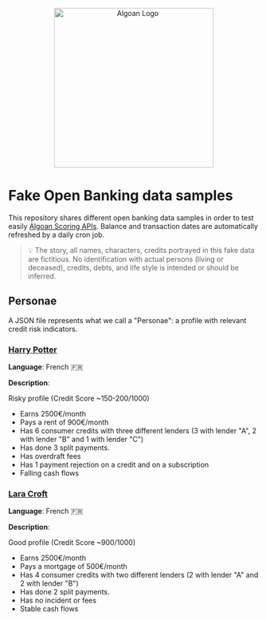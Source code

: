 <p align="center">
  <a href="http://algoan.com/" target="blank"><img src="https://media.licdn.com/dms/image/C4E0BAQH-hIlc5g9g7w/company-logo_200_200/0?e=2159024400&v=beta&t=j5y9KO1P22GsMx3vBNawrpvyvjD2iyBWGeVPUsRkn5s" width="320" alt="Algoan Logo" /></a>
</p>

# Fake Open Banking data samples

This repository shares different open banking data samples in order to test easily [Algoan Scoring APIs](https://docs.algoan.com). Balance and transaction dates are automatically refreshed by a daily cron job.

> 💡 The story, all names, characters, credits portrayed in this fake data are fictitious. No identification with actual persons (living or deceased), credits, debts, and life style is intended or should be inferred.

## Personae

A JSON file represents what we call a "Personae": a profile with relevant credit risk indicators.
### [Harry Potter](https://raw.githubusercontent.com/algoan/fake-open-banking-data/main/samples/fr/harry_potter.json)

**Language**: French 🇫🇷

**Description**:

Risky profile (Credit Score ~150-200/1000)

- Earns 2500€/month
- Pays a rent of 900€/month
- Has 6 consumer credits with three different lenders (3 with lender "A", 2 with lender "B" and 1 with lender "C")
- Has done 3 split payments.
- Has overdraft fees
- Has 1 payment rejection on a credit and on a subscription
- Falling cash flows

### [Lara Croft](https://raw.githubusercontent.com/algoan/fake-open-banking-data/main/samples/fr/lara_croft.json)

**Language**: French 🇫🇷

**Description**:

Good profile (Credit Score ~900/1000)

- Earns 2500€/month
- Pays a mortgage of 500€/month
- Has 4 consumer credits with two different lenders (2 with lender "A" and 2 with lender "B")
- Has done 2 split payments.
- Has no incident or fees
- Stable cash flows
